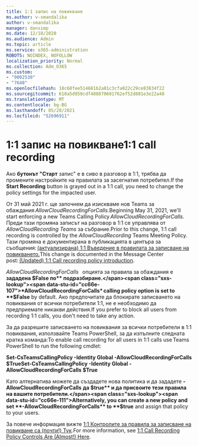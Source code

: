 ```yaml
---
title: 1:1 запис на повикване
ms.author: v-smandalika
author: v-smandalika
manager: dansimp
ms.date: 12/18/2020
ms.audience: Admin
ms.topic: article
ms.service: o365-administration
ROBOTS: NOINDEX, NOFOLLOW
localization_priority: Normal
ms.collection: Adm_O365
ms.custom:
- "9002530"
- "7648"
ms.openlocfilehash: 18c68fee514681b2a81c3cfa022c29ce83834f22
ms.sourcegitcommit: 610a5d950cdf488870601762ef52d881e3e22a48
ms.translationtype: MT
ms.contentlocale: bg-BG
ms.lasthandoff: 05/28/2021
ms.locfileid: "52696911"
---
```

# <a name="11-call-recording"></a><span data-ttu-id="cc66e-102">1:1 запис на повикване</span><span class="sxs-lookup"><span data-stu-id="cc66e-102">1:1 call recording</span></span>

<span data-ttu-id="cc66e-103">Ако **бутонът "Старт** запис" е в сиво в разговор в 1:1, трябва да промените настройките на правилата за засегнатия потребител.</span><span class="sxs-lookup"><span data-stu-id="cc66e-103">If the **Start Recording** button is grayed out in a 1:1 call, you need to change the policy settings for the impacted user.</span></span>   

<span data-ttu-id="cc66e-104">От 31 май 2021 г. ще започнем да изискваме нов Teams за обаждания *AllowCloudRecordingForCalls*.</span><span class="sxs-lookup"><span data-stu-id="cc66e-104">Beginning May 31, 2021, we'll start enforcing a new Teams Calling Policy *AllowCloudRecordingForCalls*.</span></span> <span data-ttu-id="cc66e-105">Преди тази промяна записът на разговор в 1:1 се управлява от *AllowCloudRecording Teams* за събрание.</span><span class="sxs-lookup"><span data-stu-id="cc66e-105">Prior to this change, 1:1 call recording is controlled by the *AllowCloudRecording* Teams Meeting Policy.</span></span> <span data-ttu-id="cc66e-106">Тази промяна е документирана в публикацията в центъра за съобщения: [(актуализирана) 1:1 Въведение в правилата за записване на повикването.](https://portal.microsoft.com/Adminportal/Home?ref=MessageCenter/:/messages/MC238796)</span><span class="sxs-lookup"><span data-stu-id="cc66e-106">This change is documented in the Message Center post: [(Updated) 1:1 Call recording policy introduction](https://portal.microsoft.com/Adminportal/Home?ref=MessageCenter/:/messages/MC238796).</span></span>  

<span data-ttu-id="cc66e-107">*AllowCloudRecordingForCalls*   опцията за правила за обаждания е **зададена $False по** подразбиране.</span><span class="sxs-lookup"><span data-stu-id="cc66e-107">*AllowCloudRecordingForCalls* calling policy option is set to **$False** by default.</span></span> <span data-ttu-id="cc66e-108">Ако предпочитате да блокирате записването на повиквания от всички потребители 1:1, не е необходимо да предприемате никакви действия.</span><span class="sxs-lookup"><span data-stu-id="cc66e-108">If you prefer to block all users from recording 1:1 calls, you don't need to take any action.</span></span>  

<span data-ttu-id="cc66e-109">За да разрешите записването на повиквания за всички потребители в 1:1 повиквания, използвайте Teams PowerShell, за да изпълните следната кратка команда:</span><span class="sxs-lookup"><span data-stu-id="cc66e-109">To enable call recording for all users in 1:1 calls use Teams PowerShell to run the following cmdlet:</span></span> 

<span data-ttu-id="cc66e-110">**Set-CsTeamsCallingPolicy -Identity Global -AllowCloudRecordingForCalls $True**</span><span class="sxs-lookup"><span data-stu-id="cc66e-110">**Set-CsTeamsCallingPolicy -Identity Global -AllowCloudRecordingForCalls $True**</span></span> 

<span data-ttu-id="cc66e-111">Като алтернатива можете да създадете нова политика и да зададете **-AllowCloudRecordingForCalls** **да $true** и да присвоите тези правила на вашите потребители.</span><span class="sxs-lookup"><span data-stu-id="cc66e-111">Alternatively, you can create a new policy and set **-AllowCloudRecordingForCalls** to **$true** and assign that policy to your users.</span></span> 

<span data-ttu-id="cc66e-112">За повече информация вижте [1:1 Контролите за правила за записване на повикване са (почти!) Тук](https://techcommunity.microsoft.com/t5/microsoft-teams-support/1-1-call-recording-policy-controls-are-almost-here/ba-p/2217668).</span><span class="sxs-lookup"><span data-stu-id="cc66e-112">For more information, see [1:1 Call Recording Policy Controls Are (Almost!) Here](https://techcommunity.microsoft.com/t5/microsoft-teams-support/1-1-call-recording-policy-controls-are-almost-here/ba-p/2217668).</span></span>
